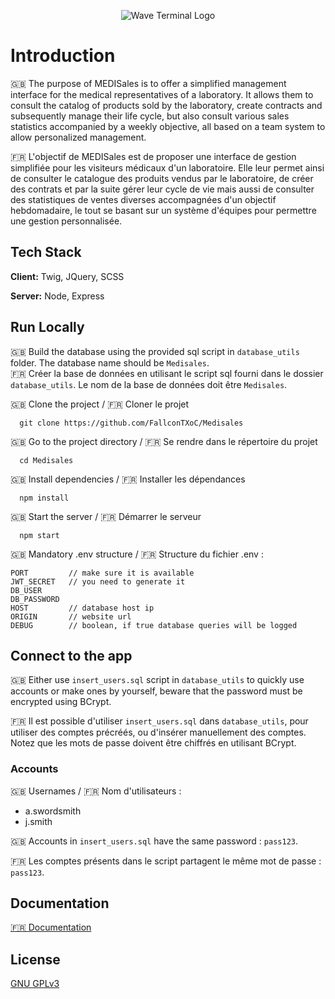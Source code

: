 <p align="center">
  <picture>
    <img alt="Wave Terminal Logo" src="https://i.ibb.co/WKRkbzC/MEDISales-white-BGv2.png" style="max-width: 100%;">
  </picture>
  <br/>
</p>



# Introduction

🇬🇧
The purpose of MEDISales is to offer a simplified management interface for the medical representatives of a laboratory. It allows them to consult the catalog of products sold by the laboratory, create contracts and subsequently manage their life cycle, but also consult various sales statistics accompanied by a weekly objective, all based on a team system to allow personalized management.

🇫🇷 
L'objectif de MEDISales est de proposer une interface de gestion simplifiée pour les visiteurs médicaux d'un laboratoire. Elle leur permet ainsi de consulter le catalogue des produits vendus par le laboratoire, de créer des contrats et par la suite gérer leur cycle de vie mais aussi de consulter des statistiques de ventes diverses accompagnées d'un objectif hebdomadaire, le tout se basant sur un système d'équipes pour permettre une gestion personnalisée.
## Tech Stack

**Client:** Twig, JQuery, SCSS

**Server:** Node, Express


## Run Locally

🇬🇧 Build the database using the provided sql script in `database_utils` folder. The database name should be `Medisales`.  
🇫🇷 Créer la base de données en utilisant le script sql fourni dans le dossier `database_utils`. Le nom de la base de données doit être `Medisales`.  

🇬🇧 Clone the project / 🇫🇷 Cloner le projet

```
  git clone https://github.com/FallconTXoC/Medisales
```

🇬🇧 Go to the project directory / 🇫🇷 Se rendre dans le répertoire du projet

```
  cd Medisales
```

🇬🇧 Install dependencies / 🇫🇷 Installer les dépendances

```
  npm install
```

🇬🇧 Start the server / 🇫🇷 Démarrer le serveur

```
  npm start
```

🇬🇧 Mandatory .env structure / 🇫🇷 Structure du fichier .env :

```
PORT         // make sure it is available
JWT_SECRET   // you need to generate it
DB_USER
DB_PASSWORD
HOST         // database host ip
ORIGIN       // website url
DEBUG        // boolean, if true database queries will be logged
```

## Connect to the app

🇬🇧 Either use `insert_users.sql` script in `database_utils` to quickly use accounts or make ones by yourself, beware that the password must be encrypted using BCrypt.  

🇫🇷 Il est possible d'utiliser `insert_users.sql` dans `database_utils`, pour utiliser des comptes précréés, ou d'insérer manuellement des comptes. Notez que les mots de passe doivent être chiffrés en utilisant BCrypt.  

### Accounts

🇬🇧 Usernames / 🇫🇷 Nom d'utilisateurs :
- a.swordsmith
- j.smith

🇬🇧 Accounts in `insert_users.sql` have the same password : `pass123`.

🇫🇷 Les comptes présents dans le script partagent le même mot de passe : `pass123`.

## Documentation

[🇫🇷 Documentation](https://docdro.id/NajOId5)


## License

[GNU GPLv3](https://choosealicense.com/licenses/gpl-3.0/)

